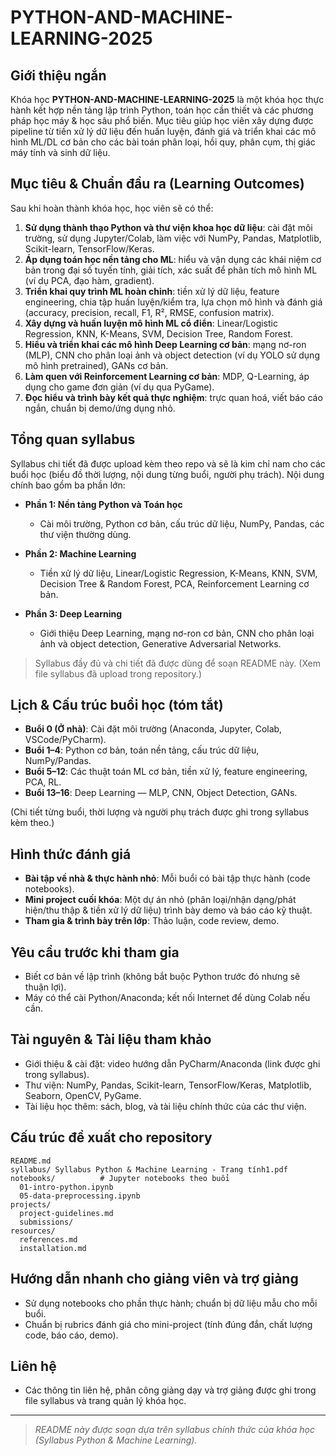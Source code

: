 # PYTHON-AND-MACHINE-LEARNING-2025

## Giới thiệu ngắn

Khóa học **PYTHON-AND-MACHINE-LEARNING-2025** là một khóa học thực hành kết hợp nền tảng lập trình Python, toán học cần thiết và các phương pháp học máy & học sâu phổ biến. Mục tiêu giúp học viên xây dựng được pipeline từ tiền xử lý dữ liệu đến huấn luyện, đánh giá và triển khai các mô hình ML/DL cơ bản cho các bài toán phân loại, hồi quy, phân cụm, thị giác máy tính và sinh dữ liệu.

## Mục tiêu & Chuẩn đầu ra (Learning Outcomes)

Sau khi hoàn thành khóa học, học viên sẽ có thể:

1. **Sử dụng thành thạo Python và thư viện khoa học dữ liệu**: cài đặt môi trường, sử dụng Jupyter/Colab, làm việc với NumPy, Pandas, Matplotlib, Scikit-learn, TensorFlow/Keras.
2. **Áp dụng toán học nền tảng cho ML**: hiểu và vận dụng các khái niệm cơ bản trong đại số tuyến tính, giải tích, xác suất để phân tích mô hình ML (ví dụ PCA, đạo hàm, gradient).
3. **Triển khai quy trình ML hoàn chỉnh**: tiền xử lý dữ liệu, feature engineering, chia tập huấn luyện/kiểm tra, lựa chọn mô hình và đánh giá (accuracy, precision, recall, F1, R², RMSE, confusion matrix).
4. **Xây dựng và huấn luyện mô hình ML cổ điển**: Linear/Logistic Regression, KNN, K-Means, SVM, Decision Tree, Random Forest.
5. **Hiểu và triển khai các mô hình Deep Learning cơ bản**: mạng nơ-ron (MLP), CNN cho phân loại ảnh và object detection (ví dụ YOLO sử dụng mô hình pretrained), GANs cơ bản.
6. **Làm quen với Reinforcement Learning cơ bản**: MDP, Q-Learning, áp dụng cho game đơn giản (ví dụ qua PyGame).
7. **Đọc hiểu và trình bày kết quả thực nghiệm**: trực quan hoá, viết báo cáo ngắn, chuẩn bị demo/ứng dụng nhỏ.

## Tổng quan syllabus

Syllabus chi tiết đã được upload kèm theo repo và sẽ là kim chỉ nam cho các buổi học (biểu đồ thời lượng, nội dung từng buổi, người phụ trách). Nội dung chính bao gồm ba phần lớn:

* **Phần 1: Nền tảng Python và Toán học**

  * Cài môi trường, Python cơ bản, cấu trúc dữ liệu, NumPy, Pandas, các thư viện thường dùng.
* **Phần 2: Machine Learning**

  * Tiền xử lý dữ liệu, Linear/Logistic Regression, K-Means, KNN, SVM, Decision Tree & Random Forest, PCA, Reinforcement Learning cơ bản.
* **Phần 3: Deep Learning**

  * Giới thiệu Deep Learning, mạng nơ-ron cơ bản, CNN cho phân loại ảnh và object detection, Generative Adversarial Networks.

> Syllabus đầy đủ và chi tiết đã được dùng để soạn README này. (Xem file syllabus đã upload trong repository.)

## Lịch & Cấu trúc buổi học (tóm tắt)

* **Buổi 0 (Ở nhà)**: Cài đặt môi trường (Anaconda, Jupyter, Colab, VSCode/PyCharm).
* **Buổi 1–4**: Python cơ bản, toán nền tảng, cấu trúc dữ liệu, NumPy/Pandas.
* **Buổi 5–12**: Các thuật toán ML cơ bản, tiền xử lý, feature engineering, PCA, RL.
* **Buổi 13–16**: Deep Learning — MLP, CNN, Object Detection, GANs.

(Chi tiết từng buổi, thời lượng và người phụ trách được ghi trong syllabus kèm theo.)

## Hình thức đánh giá

* **Bài tập về nhà & thực hành nhỏ**: Mỗi buổi có bài tập thực hành (code notebooks).
* **Mini project cuối khóa**: Một dự án nhỏ (phân loại/nhận dạng/phát hiện/thu thập & tiền xử lý dữ liệu) trình bày demo và báo cáo kỹ thuật.
* **Tham gia & trình bày trên lớp**: Thảo luận, code review, demo.

## Yêu cầu trước khi tham gia

* Biết cơ bản về lập trình (không bắt buộc Python trước đó nhưng sẽ thuận lợi).
* Máy có thể cài Python/Anaconda; kết nối Internet để dùng Colab nếu cần.

## Tài nguyên & Tài liệu tham khảo

* Giới thiệu & cài đặt: video hướng dẫn PyCharm/Anaconda (link được ghi trong syllabus).
* Thư viện: NumPy, Pandas, Scikit-learn, TensorFlow/Keras, Matplotlib, Seaborn, OpenCV, PyGame.
* Tài liệu học thêm: sách, blog, và tài liệu chính thức của các thư viện.

## Cấu trúc đề xuất cho repository

```
README.md
syllabus/ Syllabus Python & Machine Learning - Trang tính1.pdf
notebooks/          # Jupyter notebooks theo buổi
  01-intro-python.ipynb
  05-data-preprocessing.ipynb
projects/
  project-guidelines.md
  submissions/
resources/
  references.md
  installation.md
```

## Hướng dẫn nhanh cho giảng viên và trợ giảng

* Sử dụng notebooks cho phần thực hành; chuẩn bị dữ liệu mẫu cho mỗi buổi.
* Chuẩn bị rubrics đánh giá cho mini-project (tính đúng đắn, chất lượng code, báo cáo, demo).

## Liên hệ

* Các thông tin liên hệ, phân công giảng dạy và trợ giảng được ghi trong file syllabus và trang quản lý khóa học.

---

> *README này được soạn dựa trên syllabus chính thức của khóa học (Syllabus Python & Machine Learning).*